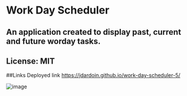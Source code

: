 # Work Day Scheduler

## An application created to display past, current and future worday tasks.

## License: MIT 

##Links
Deployed link https://jdardoin.github.io/work-day-scheduler-5/

![image](https://github.com/jdardoin/work-day-scheduler-5/assets/141884948/bb55ae73-dbc0-47b8-b91e-18ff8bf2b9c0)

